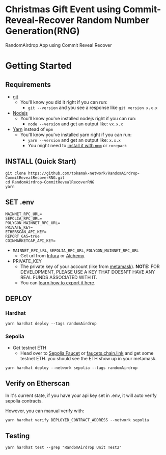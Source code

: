 # Christmas Gift Event using Commit-Reveal-Recover Random Number Generation(RNG)

RandomAirdrop App using Commit Reveal Recover<br>

# Getting Started
## Requirements
- [git](https://git-scm.com/book/en/v2/Getting-Started-Installing-Git)
  - You'll know you did it right if you can run:
    - `git --version` and you see a response like `git version x.x.x`
- [Nodejs](https://nodejs.org/en/)
  - You'll know you've installed nodejs right if you can run:
    - `node --version` and get an output like: `vx.x.x`
- [Yarn](https://yarnpkg.com/getting-started/install) instead of `npm`
  - You'll know you've installed yarn right if you can run:
    - `yarn --version` and get an output like: `x.x.x`
    - You might need to [install it with `npm`](https://classic.yarnpkg.com/lang/en/docs/install/) or `corepack`

## INSTALL (Quick Start)
```shell
git clone https://github.com/tokamak-network/RandomAirdrop-CommitRevealRecoverRNG.git
cd RandomAirdrop-CommitRevealRecoverRNG
yarn
```

## SET .env
```shell
MAINNET_RPC_URL=
SEPOLIA_RPC_URL=
POLYGON_MAINNET_RPC_URL=
PRIVATE_KEY=
ETHERSCAN_API_KEY=
REPORT_GAS=true
COINMARKETCAP_API_KEY=
```
- `MAINNET_RPC_URL`, `SEPOLIA_RPC_URL`, `POLYGON_MAINNET_RPC_URL`
  - Get url from [Infura](https://app.infura.io/dashboard) or [Alchemy](https://alchemy.com/?a=673c802981)
- PRIVATE_KEY
  - The private key of your account (like from [metamask](https://metamask.io/)). **NOTE:** FOR DEVELOPMENT, PLEASE USE A KEY THAT DOESN'T HAVE ANY REAL FUNDS ASSOCIATED WITH IT.
  - You can [learn how to export it here](https://metamask.zendesk.com/hc/en-us/articles/360015289632-How-to-Export-an-Account-Private-Key).

## DEPLOY
### Hardhat
```
yarn hardhat deploy --tags randomAirdrop
```
### Sepolia
- Get testnet ETH
  - Head over to [Sepolia Faucet](https://sepoliafaucet.com/) or [faucets.chain.link](https://faucets.chain.link/) and get some testnet ETH. you should see the ETH show up in your metamask.
```
yarn hardhat deploy --network sepolia --tags randomAirdrop
```

## Verify on Etherscan
In it's current state, if you have your api key set in .env, it will auto verify sepolia contracts.

However, you can manual verify with:

```
yarn hardhat verify DEPLOYED_CONTRACT_ADDRESS --network sepolia
```

## Testing
```
yarn hardhat test --grep "RandomAirdrop Unit Test2"
```
